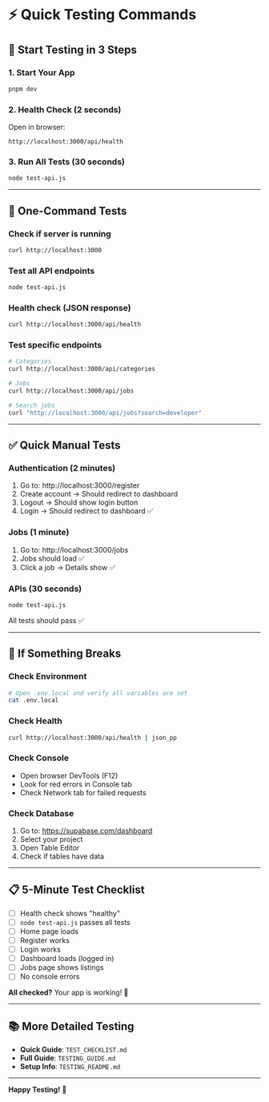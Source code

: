 # ⚡ Quick Testing Commands

## 🚀 Start Testing in 3 Steps

### 1. Start Your App
```bash
pnpm dev
```

### 2. Health Check (2 seconds)
Open in browser:
```
http://localhost:3000/api/health
```

### 3. Run All Tests (30 seconds)
```bash
node test-api.js
```

---

## 🎯 One-Command Tests

### Check if server is running
```bash
curl http://localhost:3000
```

### Test all API endpoints
```bash
node test-api.js
```

### Health check (JSON response)
```bash
curl http://localhost:3000/api/health
```

### Test specific endpoints
```bash
# Categories
curl http://localhost:3000/api/categories

# Jobs
curl http://localhost:3000/api/jobs

# Search jobs
curl "http://localhost:3000/api/jobs?search=developer"
```

---

## ✅ Quick Manual Tests

### Authentication (2 minutes)
1. Go to: http://localhost:3000/register
2. Create account → Should redirect to dashboard
3. Logout → Should show login button
4. Login → Should redirect to dashboard ✅

### Jobs (1 minute)
1. Go to: http://localhost:3000/jobs
2. Jobs should load ✅
3. Click a job → Details show ✅

### APIs (30 seconds)
```bash
node test-api.js
```
All tests should pass ✅

---

## 🐛 If Something Breaks

### Check Environment
```bash
# Open .env.local and verify all variables are set
cat .env.local
```

### Check Health
```bash
curl http://localhost:3000/api/health | json_pp
```

### Check Console
- Open browser DevTools (F12)
- Look for red errors in Console tab
- Check Network tab for failed requests

### Check Database
1. Go to: https://supabase.com/dashboard
2. Select your project
3. Open Table Editor
4. Check if tables have data

---

## 📋 5-Minute Test Checklist

- [ ] Health check shows "healthy"
- [ ] `node test-api.js` passes all tests
- [ ] Home page loads
- [ ] Register works
- [ ] Login works
- [ ] Dashboard loads (logged in)
- [ ] Jobs page shows listings
- [ ] No console errors

**All checked?** Your app is working! 🎉

---

## 📚 More Detailed Testing

- **Quick Guide**: `TEST_CHECKLIST.md`
- **Full Guide**: `TESTING_GUIDE.md`
- **Setup Info**: `TESTING_README.md`

---

**Happy Testing!** 🚀
